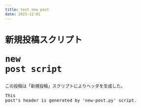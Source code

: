 ```yaml
---
title: test new post
date: 2023-12-01
---
```

# 新規投稿スクリプト<pre lang='en'>new post script</pre>
この投稿は「新規投稿」スクリプトによりヘッダを生成した。<pre lang='en'>This post's header is generated by 'new-post.py' script.</pre>
